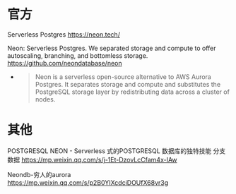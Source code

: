 
# 官方

Serverless Postgres https://neon.tech/

Neon: Serverless Postgres. We separated storage and compute to offer autoscaling, branching, and bottomless storage. https://github.com/neondatabase/neon
- > Neon is a serverless open-source alternative to AWS Aurora Postgres. It separates storage and compute and substitutes the PostgreSQL storage layer by redistributing data across a cluster of nodes.

# 其他

POSTGRESQL NEON - Serverless 式的POSTGRESQL 数据库的独特技能 分支数据 https://mp.weixin.qq.com/s/j-1Et-DzovLcCfam4x-IAw

Neondb-穷人的aurora https://mp.weixin.qq.com/s/p2B0YIXcdciDOUfX68vr3g
